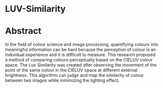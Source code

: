 # LUV-Similarity

# Abstract 
In the field of colour science and image processing, quantifying colours into meaningful information can be hard because the perception of colour is an individual experience and it is difficult to measure. This research proposed a method of comparing colours perceptually based on the CIELUV colour space. The Luv Similarity was created after observing the movement of the point of the same colour in the CIELUV space at different external brightness. This algorithm can judge and map the similarity of colour between two images while minimizing the lighting effect.
